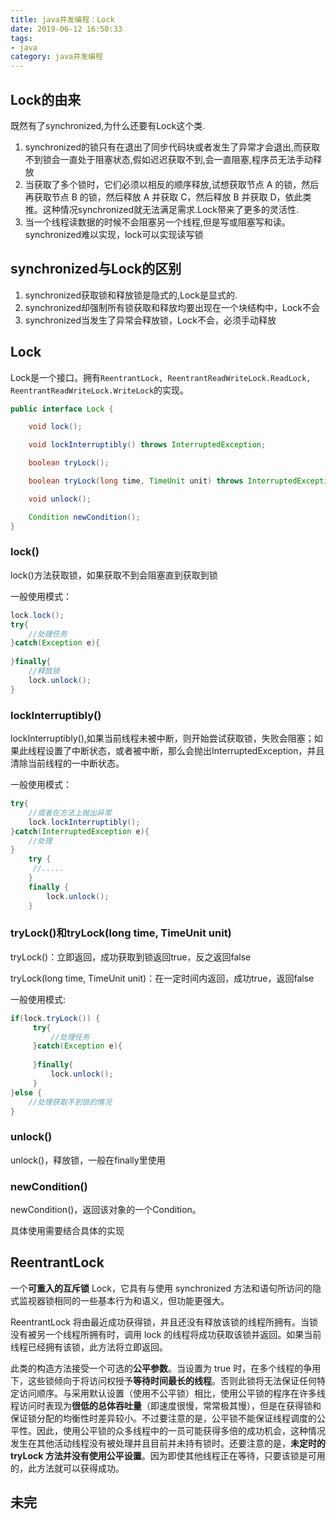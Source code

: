 ```yaml
---
title: java并发编程：Lock
date: 2019-06-12 16:50:33
tags: 
- java
category: java并发编程
---
```



## Lock的由来

既然有了synchronized,为什么还要有Lock这个类.

1. synchronized的锁只有在退出了同步代码块或者发生了异常才会退出,而获取不到锁会一直处于阻塞状态,假如迟迟获取不到,会一直阻塞,程序员无法手动释放
2. 当获取了多个锁时，它们必须以相反的顺序释放,试想获取节点 A 的锁，然后再获取节点 B 的锁，然后释放 A 并获取 C，然后释放 B 并获取 D，依此类推。这种情况synchronized就无法满足需求.Lock带来了更多的灵活性.
3. 当一个线程读数据的时候不会阻塞另一个线程,但是写或阻塞写和读。synchronized难以实现，lock可以实现读写锁

## synchronized与Lock的区别

1. synchronized获取锁和释放锁是隐式的,Lock是显式的.
2. synchronized却强制所有锁获取和释放均要出现在一个块结构中，Lock不会
3. synchronized当发生了异常会释放锁，Lock不会，必须手动释放


## Lock

Lock是一个接口。拥有`ReentrantLock, ReentrantReadWriteLock.ReadLock, ReentrantReadWriteLock.WriteLock`的实现。

```java
public interface Lock {

    void lock();

    void lockInterruptibly() throws InterruptedException;

    boolean tryLock();

    boolean tryLock(long time, TimeUnit unit) throws InterruptedException;

    void unlock();

    Condition newCondition();
}

```

### lock()

lock()方法获取锁，如果获取不到会阻塞直到获取到锁

一般使用模式：
```java
lock.lock();
try{
    //处理任务
}catch(Exception e){
     
}finally{
    //释放锁
    lock.unlock(); 
}
```

### lockInterruptibly()

lockInterruptibly(),如果当前线程未被中断，则开始尝试获取锁，失败会阻塞；如果此线程设置了中断状态，或者被中断，那么会抛出InterruptedException，并且清除当前线程的一中断状态。

一般使用模式：
```java
try{
    //或者在方法上抛出异常
    lock.lockInterruptibly();
}catch(InterruptedException e){
    //处理
}
    try {  
     //.....
    }
    finally {
        lock.unlock();
    }  
```

### tryLock()和tryLock(long time, TimeUnit unit)
tryLock()：立即返回，成功获取到锁返回true，反之返回false

tryLock(long time, TimeUnit unit)：在一定时间内返回，成功true，返回false

一般使用模式:
```java
if(lock.tryLock()) {
     try{
         //处理任务
     }catch(Exception e){
         
     }finally{
         lock.unlock();
     } 
}else {
    //处理获取不到锁的情况
}
```

### unlock()
unlock()，释放锁，一般在finally里使用

### newCondition()
newCondition()，返回该对象的一个Condition。

具体使用需要结合具体的实现

## ReentrantLock

一个**可重入的互斥锁** Lock，它具有与使用 synchronized 方法和语句所访问的隐式监视器锁相同的一些基本行为和语义，但功能更强大。

ReentrantLock 将由最近成功获得锁，并且还没有释放该锁的线程所拥有。当锁没有被另一个线程所拥有时，调用 lock 的线程将成功获取该锁并返回。如果当前线程已经拥有该锁，此方法将立即返回。

此类的构造方法接受一个可选的**公平参数**。当设置为 true 时，在多个线程的争用下，这些锁倾向于将访问权授予**等待时间最长的线程**。否则此锁将无法保证任何特定访问顺序。与采用默认设置（使用不公平锁）相比，使用公平锁的程序在许多线程访问时表现为**很低的总体吞吐量**（即速度很慢，常常极其慢），但是在获得锁和保证锁分配的均衡性时差异较小。不过要注意的是，公平锁不能保证线程调度的公平性。因此，使用公平锁的众多线程中的一员可能获得多倍的成功机会，这种情况发生在其他活动线程没有被处理并且目前并未持有锁时。还要注意的是，**未定时的 tryLock 方法并没有使用公平设置**。因为即使其他线程正在等待，只要该锁是可用的，此方法就可以获得成功。



## 未完



## 
